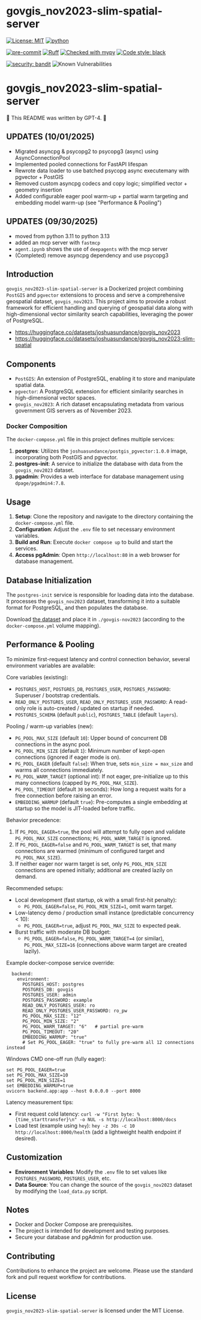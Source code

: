 # govgis_nov2023-slim-spatial-server

[![License: MIT](https://img.shields.io/badge/License-MIT-yellow.svg)](https://opensource.org/licenses/MIT)
[![python](https://img.shields.io/badge/Python-3.13-3776AB.svg?style=flat&logo=python&logoColor=white)](https://www.python.org)

[![pre-commit](https://img.shields.io/badge/pre--commit-enabled-brightgreen?logo=pre-commit&logoColor=white)](https://github.com/pre-commit/pre-commit)
[![Ruff](https://img.shields.io/endpoint?url=https://raw.githubusercontent.com/charliermarsh/ruff/main/assets/badge/v1.json)](https://github.com/charliermarsh/ruff)
[![Checked with mypy](http://www.mypy-lang.org/static/mypy_badge.svg)](http://mypy-lang.org/)
[![Code style: black](https://img.shields.io/badge/code%20style-black-000000.svg)](https://github.com/psf/black)

[![security: bandit](https://img.shields.io/badge/security-bandit-yellow.svg)](https://github.com/PyCQA/bandit)
![Known Vulnerabilities](https://snyk.io/test/github/joshuasundance-swca/govgis_nov2023-slim-spatial-server/badge.svg)

# govgis_nov2023-slim-spatial-server

🤖 This README was written by GPT-4. 🤖

## UPDATES (10/01/2025)
- Migrated asyncpg & psycopg2 to psycopg3 (async) using AsyncConnectionPool
- Implemented pooled connections for FastAPI lifespan
- Rewrote data loader to use batched psycopg async executemany with pgvector + PostGIS
- Removed custom asyncpg codecs and copy logic; simplified vector + geometry insertion
- Added configurable eager pool warm-up + partial warm targeting and embedding model warm-up (see "Performance & Pooling")

## UPDATES (09/30/2025)
- moved from python 3.11 to python 3.13
- added an mcp server with `fastmcp`
- `agent.ipynb` shows the use of `deepagents` with the mcp server
- (Completed) remove asyncpg dependency and use psycopg3

## Introduction

`govgis_nov2023-slim-spatial-server` is a Dockerized project combining `PostGIS` and `pgvector` extensions to process and serve a comprehensive geospatial dataset, `govgis_nov2023`. This project aims to provide a robust framework for efficient handling and querying of geospatial data along with high-dimensional vector similarity search capabilities, leveraging the power of PostgreSQL.

- https://huggingface.co/datasets/joshuasundance/govgis_nov2023
- https://huggingface.co/datasets/joshuasundance/govgis_nov2023-slim-spatial

## Components

- `PostGIS`: An extension of PostgreSQL, enabling it to store and manipulate spatial data.
- `pgvector`: A PostgreSQL extension for efficient similarity searches in high-dimensional vector spaces.
- `govgis_nov2023`: A rich dataset encapsulating metadata from various government GIS servers as of November 2023.

### Docker Composition

The `docker-compose.yml` file in this project defines multiple services:

1. **postgres**: Utilizes the `joshuasundance/postgis_pgvector:1.0.0` image, incorporating both PostGIS and pgvector.
2. **postgres-init**: A service to initialize the database with data from the `govgis_nov2023` dataset.
3. **pgadmin**: Provides a web interface for database management using `dpage/pgadmin4:7.8`.

## Usage

1. **Setup**: Clone the repository and navigate to the directory containing the `docker-compose.yml` file.
2. **Configuration**: Adjust the `.env` file to set necessary environment variables.
3. **Build and Run**: Execute `docker compose up` to build and start the services.
4. **Access pgAdmin**: Open `http://localhost:80` in a web browser for database management.

## Database Initialization

The `postgres-init` service is responsible for loading data into the database. It processes the `govgis_nov2023` dataset, transforming it into a suitable format for PostgreSQL, and then populates the database.

Download [the dataset](https://huggingface.co/datasets/joshuasundance/govgis_nov2023-slim-spatial/blob/main/govgis_nov2023_slim_spatial_embs.geoparquet) and
place it in `./govgis-nov2023` (according to the `docker-compose.yml` volume mapping).

## Performance & Pooling

To minimize first-request latency and control connection behavior, several environment variables are available:

Core variables (existing):
- `POSTGRES_HOST`, `POSTGRES_DB`, `POSTGRES_USER`, `POSTGRES_PASSWORD`: Superuser / bootstrap credentials.
- `READ_ONLY_POSTGRES_USER`, `READ_ONLY_POSTGRES_USER_PASSWORD`: A read-only role is auto-created / updated on startup if needed.
- `POSTGRES_SCHEMA` (default `public`), `POSTGRES_TABLE` (default `layers`).

Pooling / warm-up variables (new):
- `PG_POOL_MAX_SIZE` (default `10`): Upper bound of concurrent DB connections in the async pool.
- `PG_POOL_MIN_SIZE` (default `1`): Minimum number of kept-open connections (ignored if eager mode is on).
- `PG_POOL_EAGER` (default `false`): When true, sets `min_size = max_size` and warms all connections immediately.
- `PG_POOL_WARM_TARGET` (optional int): If not eager, pre-initialize up to this many connections (capped by `PG_POOL_MAX_SIZE`).
- `PG_POOL_TIMEOUT` (default `30` seconds): How long a request waits for a free connection before raising an error.
- `EMBEDDING_WARMUP` (default `true`): Pre-computes a single embedding at startup so the model is JIT-loaded before traffic.

Behavior precedence:
1. If `PG_POOL_EAGER=true`, the pool will attempt to fully open and validate `PG_POOL_MAX_SIZE` connections; `PG_POOL_WARM_TARGET` is ignored.
2. If `PG_POOL_EAGER=false` and `PG_POOL_WARM_TARGET` is set, that many connections are warmed (minimum of configured target and `PG_POOL_MAX_SIZE`).
3. If neither eager nor warm target is set, only `PG_POOL_MIN_SIZE` connections are opened initially; additional are created lazily on demand.

Recommended setups:
- Local development (fast startup, ok with a small first-hit penalty):
  - `PG_POOL_EAGER=false`, `PG_POOL_MIN_SIZE=1`, omit warm target.
- Low-latency demo / production small instance (predictable concurrency < 10):
  - `PG_POOL_EAGER=true`, adjust `PG_POOL_MAX_SIZE` to expected peak.
- Burst traffic with moderate DB budget:
  - `PG_POOL_EAGER=false`, `PG_POOL_WARM_TARGET=4` (or similar), `PG_POOL_MAX_SIZE=16` (connections above warm target are created lazily).

Example docker-compose service override:
```
  backend:
    environment:
      POSTGRES_HOST: postgres
      POSTGRES_DB: govgis
      POSTGRES_USER: admin
      POSTGRES_PASSWORD: example
      READ_ONLY_POSTGRES_USER: ro
      READ_ONLY_POSTGRES_USER_PASSWORD: ro_pw
      PG_POOL_MAX_SIZE: "12"
      PG_POOL_MIN_SIZE: "2"
      PG_POOL_WARM_TARGET: "6"   # partial pre-warm
      PG_POOL_TIMEOUT: "20"
      EMBEDDING_WARMUP: "true"
      # Set PG_POOL_EAGER: "true" to fully pre-warm all 12 connections instead
```

Windows CMD one-off run (fully eager):
```
set PG_POOL_EAGER=true
set PG_POOL_MAX_SIZE=10
set PG_POOL_MIN_SIZE=1
set EMBEDDING_WARMUP=true
uvicorn backend.app:app --host 0.0.0.0 --port 8000
```

Latency measurement tips:
- First request cold latency: `curl -w "First byte: %{time_starttransfer}\n" -o NUL -s http://localhost:8000/docs`
- Load test (example using `hey`): `hey -z 30s -c 10 http://localhost:8000/health` (add a lightweight health endpoint if desired).

## Customization

- **Environment Variables**: Modify the `.env` file to set values like `POSTGRES_PASSWORD`, `POSTGRES_USER`, etc.
- **Data Source**: You can change the source of the `govgis_nov2023` dataset by modifying the `load_data.py` script.

## Notes

- Docker and Docker Compose are prerequisites.
- The project is intended for development and testing purposes.
- Secure your database and pgAdmin for production use.

## Contributing

Contributions to enhance the project are welcome. Please use the standard fork and pull request workflow for contributions.

## License

`govgis_nov2023-slim-spatial-server` is licensed under the MIT License.
